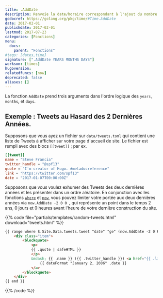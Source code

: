 ```yaml
---
title: .AddDate
description: Renvoie la date/horaire correspondant à l'ajout du nombre données des années, mois, et jours passés dans la fonction.
godocref: https://golang.org/pkg/time/#Time.AddDate
date: 2017-02-01
publishdate: 2017-02-01
lastmod: 2017-07-23
categories: [Fonctions]
menu:
  docs:
    parent: "Fonctions"
#tags: [dates,time]
signature: [".AddDate YEARS MONTHS DAYS"]
workson: [times]
hugoversion:
relatedfuncs: [now]
deprecated: false
aliases: []
---
```



La fonction `AddDate` prend trois arguments dans l'ordre logique des `years`, `months`, et `days`.

## Exemple : Tweets au Hasard des 2 Dernières Années.

Supposons que vous ayez un fichier sur `data/tweets.toml` qui contient une liste de Tweets à afficher sur votre page d'accueil de site. Le fichier est rempli avec des blocs `[[tweet]]` ; par ex.

```toml
[[tweet]]
name = "Steve Francia"
twitter_handle = "@spf13"
quote = "I'm creator of Hugo. #metadocreference"
link = "https://twitter.com/spf13"
date = "2017-01-07T00:00:00Z"
```

Supposons que vous voulez exhumer des Tweets des deux dernières années et les présenter dans un ordre aléatoire. En conjonction avec les fonctions [`where`](/fonctions/where/) et [`now`](/fonctions/now/), vous pouvez limiter votre portée aux deux dernières années via `now.AddDate -2 0 0 `, qui représente un point dans le temps 2 ans, 0 jours et 0 heures avant l'heure de votre dernière construction du site.

{{% code file="partials/templates/random-tweets.html" download="tweets.html" %}}
```html
{{ range where $.Site.Data.tweets.tweet "date" "ge" (now.AddDate -2 0 0) | shuffle }}
    <div class="item">
        <blockquote>
            <p>
            {{ .quote | safeHTML }}
            </p>
            &mdash; {{ .name }} ({{ .twitter_handle }}) <a href="{{ .link }}">
                {{ dateFormat "January 2, 2006" .date }}
            </a>
        </blockquote>
    </div>
{{ end }}
```
{{% /code %}}

